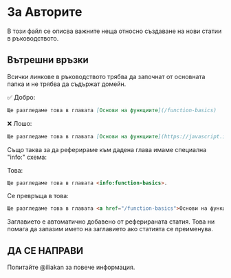 
# За Авторите

В този файл се описва важните неща относно създаване на нови статии в ръководството.

## Вътрешни връзки

Всички линкове в ръководството трябва да започнат от основната папка и не трябва да съдържат домейн.

✅ Добро:

```md
Ще разгледаме това в главата [Основи на функциите](/function-basics)
```

❌ Лошо:

```md
Ще разгледаме това в главата [Основи на функциите](https://javascript.info/function-basics)
```

Също таква за да реферираме към дадена глава имаме специална "info:" схема:

Това:

```md
Ще разгледаме това в главата <info:function-basics>.
```

Се превръща в това:

```html
Ще разгледаме това в главата <a href="/function-basics">Основи на функциите</a>.
```

Заглавието е автоматично добавено от реферираната статия. Това ни помага да запазим името на заглавието ако статията се преименува.

## ДА СЕ НАПРАВИ

Попитайте @iliakan за повече информация.
